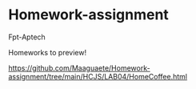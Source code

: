 # Homework-assignment
Fpt-Aptech

Homeworks to preview!

https://github.com/Maaguaete/Homework-assignment/tree/main/HCJS/LAB04/HomeCoffee.html
